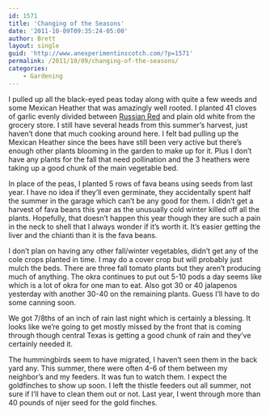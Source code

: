 ```yaml
---
id: 1571
title: 'Changing of the Seasons'
date: '2011-10-09T09:35:24-05:00'
author: Brett
layout: single
guid: 'http://www.anexperimentinscotch.com/?p=1571'
permalink: /2011/10/09/changing-of-the-seasons/
categories:
    - Gardening
---
```


I pulled up all the black-eyed peas today along with quite a few weeds and some Mexican Heather that was amazingly well rooted. I planted 41 cloves of garlic evenly divided between [Russian Red](http://www.johnnyseeds.com/p-5574-russian-red-og.aspx) and plain old white from the grocery store. I still have several heads from this summer’s harvest, just haven’t done that much cooking around here. I felt bad pulling up the Mexican Heather since the bees have still been very active but there’s enough other plants blooming in the garden to make up for it. Plus I don’t have any plants for the fall that need pollination and the 3 heathers were taking up a good chunk of the main vegetable bed.

In place of the peas, I planted 5 rows of fava beans using seeds from last year. I have no idea if they’ll even germinate, they accidentally spent half the summer in the garage which can’t be any good for them. I didn’t get a harvest of fava beans this year as the unusually cold winter killed off all the plants. Hopefully, that doesn’t happen this year though they are such a pain in the neck to shell that I always wonder if it’s worth it. It’s easier getting the liver and the chianti than it is the fava beans.

I don’t plan on having any other fall/winter vegetables, didn’t get any of the cole crops planted in time. I may do a cover crop but will probably just mulch the beds. There are three fall tomato plants but they aren’t producing much of anything. The okra continues to put out 5-10 pods a day seems like which is a lot of okra for one man to eat. Also got 30 or 40 jalapenos yesterday with another 30-40 on the remaining plants. Guess I’ll have to do some canning soon.

We got 7/8ths of an inch of rain last night which is certainly a blessing. It looks like we’re going to get mostly missed by the front that is coming through though central Texas is getting a good chunk of rain and they’ve certainly needed it.

The hummingbirds seem to have migrated, I haven’t seen them in the back yard any. This summer, there were often 4-6 of them between my neighbor’s and my feeders. It was fun to watch them. I expect the goldfinches to show up soon. I left the thistle feeders out all summer, not sure if I’ll have to clean them out or not. Last year, I went through more than 40 pounds of nijer seed for the gold finches.